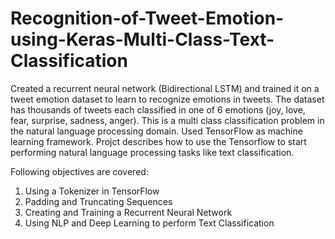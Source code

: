 # Recognition-of-Tweet-Emotion-using-Keras-Multi-Class-Text-Classification

Created a recurrent neural network (Bidirectional LSTM) and trained it on a tweet emotion dataset to learn to recognize emotions in tweets. The dataset has thousands of tweets each classified in one of 6 emotions (joy, love, fear, surprise, sadness, anger). This is a multi class classification problem in the natural language processing domain. Used TensorFlow as machine learning framework. Projct describes how to use the Tensorflow to start performing natural language processing tasks like text classification.

Following objectives are covered:

1. Using a Tokenizer in TensorFlow
2. Padding and Truncating Sequences
3. Creating and Training a Recurrent Neural Network
4. Using NLP and Deep Learning to perform Text Classification
